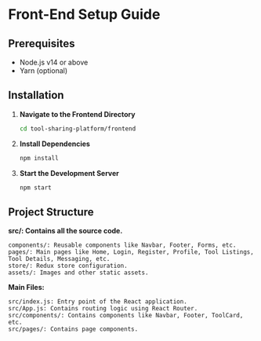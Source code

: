 # Front-End Setup Guide

## Prerequisites

- Node.js v14 or above
- Yarn (optional)

## Installation

1. **Navigate to the Frontend Directory**

   ```bash
   cd tool-sharing-platform/frontend
2. **Install Dependencies**

    ```bash
    npm install
3. **Start the Development Server**
    ```bash
    npm start
    ```
## Project Structure

**src/: Contains all the source code.**
    
    components/: Reusable components like Navbar, Footer, Forms, etc.
    pages/: Main pages like Home, Login, Register, Profile, Tool Listings, Tool Details, Messaging, etc.
    store/: Redux store configuration.
    assets/: Images and other static assets.

**Main Files:**

    src/index.js: Entry point of the React application.
    src/App.js: Contains routing logic using React Router.
    src/components/: Contains components like Navbar, Footer, ToolCard, etc.
    src/pages/: Contains page components.